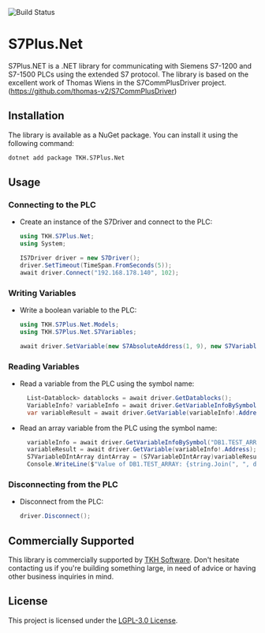 ![Build Status](https://github.com/tkh-software/s7plus.net/actions/workflows/build.yml/badge.svg)

# S7Plus.Net

S7Plus.NET is a .NET library for communicating with Siemens S7-1200 and S7-1500 PLCs using the extended S7 protocol.
The library is based on the excellent work of Thomas Wiens in the S7CommPlusDriver project.
(https://github.com/thomas-v2/S7CommPlusDriver)

## Installation

The library is available as a NuGet package. You can install it using the following command:

```bash
dotnet add package TKH.S7Plus.Net
```

## Usage

### Connecting to the PLC

- Create an instance of the S7Driver and connect to the PLC:

  ```csharp
  using TKH.S7Plus.Net;
  using System;

  IS7Driver driver = new S7Driver();
  driver.SetTimeout(TimeSpan.FromSeconds(5));
  await driver.Connect("192.168.178.140", 102);
  ```

### Writing Variables

- Write a boolean variable to the PLC:

  ```csharp
  using TKH.S7Plus.Net.Models;
  using TKH.S7Plus.Net.S7Variables;

  await driver.SetVariable(new S7AbsoluteAddress(1, 9), new S7VariableBool(true));
  ```

### Reading Variables

- Read a variable from the PLC using the symbol name:

  ```csharp
    List<Datablock> datablocks = await driver.GetDatablocks();
    VariableInfo? variableInfo = await driver.GetVariableInfoBySymbol("DB1.TEST_DINT", datablocks);
    var variableResult = await driver.GetVariable(variableInfo!.Address);
  ```

- Read an array variable from the PLC using the symbol name:

  ```csharp
    variableInfo = await driver.GetVariableInfoBySymbol("DB1.TEST_ARRAY", datablocks);
    variableResult = await driver.GetVariable(variableInfo!.Address);
    S7VariableDIntArray dintArray = (S7VariableDIntArray)variableResult;
    Console.WriteLine($"Value of DB1.TEST_ARRAY: {string.Join(", ", dintArray.Value)}");
  ```

### Disconnecting from the PLC

- Disconnect from the PLC:

  ```csharp
  driver.Disconnect();
  ```

## Commercially Supported

This library is commercially supported by [TKH Software](https://tkh-software.com/).
Don't hesitate contacting us if you're building something large, in need of advice or having other business inquiries in mind.

## License

This project is licensed under the [LGPL-3.0 License](./LICENSE).
